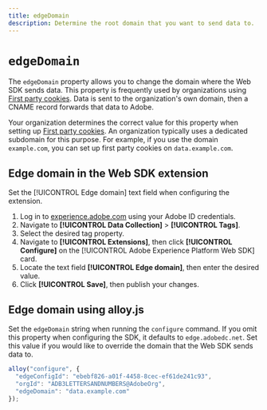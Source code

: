 ```yaml
---
title: edgeDomain
description: Determine the root domain that you want to send data to.
---
```

# `edgeDomain`

The `edgeDomain` property allows you to change the domain where the Web SDK sends data. This property is frequently used by organizations using [First party cookies](https://experienceleague.adobe.com/docs/core-services/interface/ec-cookies/cookies-first-party.html). Data is sent to the organization's own domain, then a CNAME record forwards that data to Adobe.

Your organization determines the correct value for this property when setting up [First party cookies](https://experienceleague.adobe.com/docs/core-services/interface/ec-cookies/cookies-first-party.html). An organization typically uses a dedicated subdomain for this purpose. For example, if you use the domain `example.com`, you can set up first party cookies on `data.example.com`.

## Edge domain in the Web SDK extension

Set the [!UICONTROL Edge domain] text field when configuring the extension.

1. Log in to [experience.adobe.com](https://experience.adobe.com) using your Adobe ID credentials.
1. Navigate to **[!UICONTROL Data Collection]** > **[!UICONTROL Tags]**.
1. Select the desired tag property.
1. Navigate to **[!UICONTROL Extensions]**, then click **[!UICONTROL Configure]** on the [!UICONTROL Adobe Experience Platform Web SDK] card.
1. Locate the text field **[!UICONTROL Edge domain]**, then enter the desired value.
1. Click **[!UICONTROL Save]**, then publish your changes.

## Edge domain using alloy.js

Set the `edgeDomain` string when running the `configure` command. If you omit this property when configuring the SDK, it defaults to `edge.adobedc.net`. Set this value if you would like to override the domain that the Web SDK sends data to.

```js
alloy("configure", {
  "edgeConfigId": "ebebf826-a01f-4458-8cec-ef61de241c93",
  "orgId": "ADB3LETTERSANDNUMBERS@AdobeOrg",
  "edgeDomain": "data.example.com"
});
```

